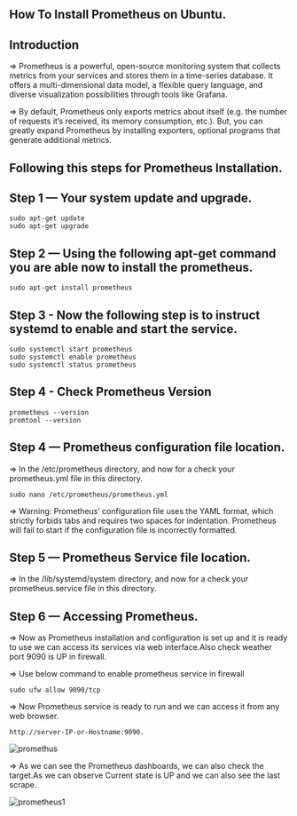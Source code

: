 ## How To Install Prometheus on Ubuntu.

## Introduction

=> Prometheus is a powerful, open-source monitoring system that collects metrics from your services and stores them in a time-series database. It offers a multi-dimensional data model, a flexible query language, and diverse visualization possibilities through tools like Grafana.

=> By default, Prometheus only exports metrics about itself (e.g. the number of requests it’s received, its memory consumption, etc.). But, you can greatly expand Prometheus by installing exporters, optional programs that generate additional metrics.

## Following this steps for Prometheus Installation.

## Step 1 — Your system update and upgrade.

    sudo apt-get update
    sudo apt-get upgrade

## Step 2 — Using the following apt-get command you are able now to install the prometheus.

    sudo apt-get install prometheus

## Step 3 -  Now the following step is to instruct systemd to enable and start the service.

    sudo systemctl start prometheus
    sudo systemctl enable prometheus
    sudo systemctl status prometheus

## Step 4 - Check Prometheus Version

    prometheus --version
    promtool --version

## Step 4 — Prometheus configuration file location.

=> In the /etc/prometheus directory, and now for a check your prometheus.yml file in this directory.

    sudo nano /etc/prometheus/prometheus.yml

=> Warning: Prometheus’ configuration file uses the YAML format, which strictly forbids tabs and requires two spaces for indentation. Prometheus will fail to start if the configuration file is incorrectly formatted.

## Step 5 — Prometheus Service file location.

=> In the /lib/systemd/system directory, and now for a check your prometheus.service file in this directory.

## Step 6 — Accessing Prometheus.

=> Now as Prometheus installation and configuration is set up and it is ready to use we can access  its services via web interface.Also check weather port 9090 is UP in firewall.

=> Use below command to enable prometheus service in firewall

    sudo ufw allow 9090/tcp

=> Now Prometheus service is ready to run and we can access it from any web browser.

    http://server-IP-or-Hostname:9090.

<!-- ![prometheus](./prometheus.png) -->
![promethus](https://user-images.githubusercontent.com/89242355/219640535-cb45c7d3-abda-42a1-b7d8-5358f0a79c27.png)

=> As we can see the Prometheus dashboards, we can also check the target.As we can observe Current state is UP and we can also see the last scrape.

![prometheus1](https://user-images.githubusercontent.com/89242355/219641794-0c4890d5-ba94-40dd-97ad-b094bc0cd0dc.png)



